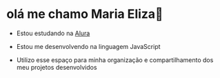 # olá me chamo Maria Eliza💟

- Estou estudando na [Alura](https://www.alura.com.br/)

- Estou me desenvolvendo na linguagem JavaScript

- Utilizo esse espaço para minha organização e compartilhamento dos meu projetos desenvolvidos
